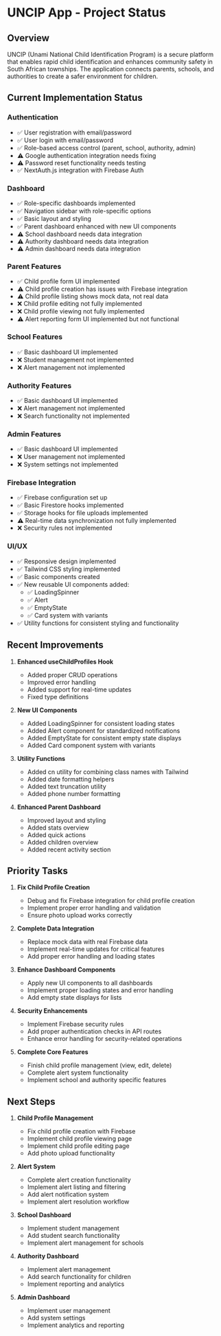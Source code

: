 # UNCIP App - Project Status

## Overview
UNCIP (Unami National Child Identification Program) is a secure platform that enables rapid child identification and enhances community safety in South African townships. The application connects parents, schools, and authorities to create a safer environment for children.

## Current Implementation Status

### Authentication
- ✅ User registration with email/password
- ✅ User login with email/password
- ✅ Role-based access control (parent, school, authority, admin)
- ⚠️ Google authentication integration needs fixing
- ⚠️ Password reset functionality needs testing
- ✅ NextAuth.js integration with Firebase Auth

### Dashboard
- ✅ Role-specific dashboards implemented
- ✅ Navigation sidebar with role-specific options
- ✅ Basic layout and styling
- ✅ Parent dashboard enhanced with new UI components
- ⚠️ School dashboard needs data integration
- ⚠️ Authority dashboard needs data integration
- ⚠️ Admin dashboard needs data integration

### Parent Features
- ✅ Child profile form UI implemented
- ⚠️ Child profile creation has issues with Firebase integration
- ⚠️ Child profile listing shows mock data, not real data
- ❌ Child profile editing not fully implemented
- ❌ Child profile viewing not fully implemented
- ⚠️ Alert reporting form UI implemented but not functional

### School Features
- ✅ Basic dashboard UI implemented
- ❌ Student management not implemented
- ❌ Alert management not implemented

### Authority Features
- ✅ Basic dashboard UI implemented
- ❌ Alert management not implemented
- ❌ Search functionality not implemented

### Admin Features
- ✅ Basic dashboard UI implemented
- ❌ User management not implemented
- ❌ System settings not implemented

### Firebase Integration
- ✅ Firebase configuration set up
- ✅ Basic Firestore hooks implemented
- ✅ Storage hooks for file uploads implemented
- ⚠️ Real-time data synchronization not fully implemented
- ❌ Security rules not implemented

### UI/UX
- ✅ Responsive design implemented
- ✅ Tailwind CSS styling implemented
- ✅ Basic components created
- ✅ New reusable UI components added:
  - ✅ LoadingSpinner
  - ✅ Alert
  - ✅ EmptyState
  - ✅ Card system with variants
- ✅ Utility functions for consistent styling and functionality

## Recent Improvements

1. **Enhanced useChildProfiles Hook**
   - Added proper CRUD operations
   - Improved error handling
   - Added support for real-time updates
   - Fixed type definitions

2. **New UI Components**
   - Added LoadingSpinner for consistent loading states
   - Added Alert component for standardized notifications
   - Added EmptyState for consistent empty state displays
   - Added Card component system with variants

3. **Utility Functions**
   - Added cn utility for combining class names with Tailwind
   - Added date formatting helpers
   - Added text truncation utility
   - Added phone number formatting

4. **Enhanced Parent Dashboard**
   - Improved layout and styling
   - Added stats overview
   - Added quick actions
   - Added children overview
   - Added recent activity section

## Priority Tasks

1. **Fix Child Profile Creation**
   - Debug and fix Firebase integration for child profile creation
   - Implement proper error handling and validation
   - Ensure photo upload works correctly

2. **Complete Data Integration**
   - Replace mock data with real Firebase data
   - Implement real-time updates for critical features
   - Add proper error handling and loading states

3. **Enhance Dashboard Components**
   - Apply new UI components to all dashboards
   - Implement proper loading states and error handling
   - Add empty state displays for lists

4. **Security Enhancements**
   - Implement Firebase security rules
   - Add proper authentication checks in API routes
   - Enhance error handling for security-related operations

5. **Complete Core Features**
   - Finish child profile management (view, edit, delete)
   - Complete alert system functionality
   - Implement school and authority specific features

## Next Steps

1. **Child Profile Management**
   - Fix child profile creation with Firebase
   - Implement child profile viewing page
   - Implement child profile editing page
   - Add photo upload functionality

2. **Alert System**
   - Complete alert creation functionality
   - Implement alert listing and filtering
   - Add alert notification system
   - Implement alert resolution workflow

3. **School Dashboard**
   - Implement student management
   - Add student search functionality
   - Implement alert management for schools

4. **Authority Dashboard**
   - Implement alert management
   - Add search functionality for children
   - Implement reporting and analytics

5. **Admin Dashboard**
   - Implement user management
   - Add system settings
   - Implement analytics and reporting